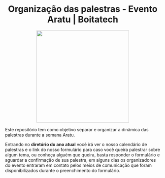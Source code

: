 <h1 align="center"> Organização das palestras - Evento Aratu | Boitatech </h1>

<div align='center'>
    <img src='https://i.imgur.com/L9nmyHE.png' width="300" height="300">
</div>

Este repositório tem como objetivo separar e organizar a dinâmica das palestras durante a semana Aratu.

Entrando no **diretório do ano atual** você irá ver o nosso calendário de palestras e o link do nosso formulário para caso você queira palestrar sobre algum tema, ou conheça alguém que queira, basta responder o formulário e aguardar a confirmação de sua palestra, em alguns dias os organizadores do evento entraram em contato pelos meios de comunicação que foram disponibilizados durante o preenchimento do formulário.
